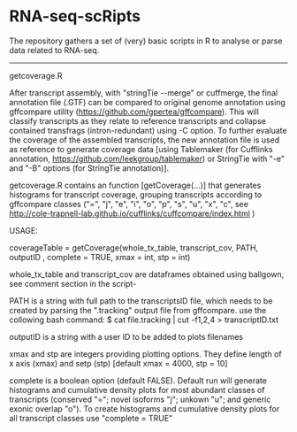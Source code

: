 # RNA-seq-scRipts
The repository gathers a set of (very) basic scripts in R to analyse or parse data related to RNA-seq. 

--------------
getcoverage.R

After transcript assembly, with "stringTie --merge" or cuffmerge, the final annotation file (.GTF) can be compared to original genome annotation using gffcompare utility (https://github.com/gpertea/gffcompare). This will classify transcripts as they relate to reference transcripts and collapse contained transfrags (intron-redundant) using -C option. To further evaluate the coverage of the assembled transcripts, the new annotation file is used as reference to generate coverage data [using Tablemaker (for Cufflinks annotation, https://github.com/leekgroup/tablemaker) or StringTie with "-e" and "-B" options (for StringTie annotation)]. 

getcoverage.R contains an function [getCoverage(...)] that generates histograms for transcript coverage, grouping transcripts according to gffcompare classes ("=", "j", "e", "i", "o", "p", "s", "u", "x", "c", see http://cole-trapnell-lab.github.io/cufflinks/cuffcompare/index.html )

USAGE:

coverageTable = getCoverage(whole_tx_table, transcript_cov,
                 PATH, outputID , complete = TRUE, xmax = int, stp = int)
                 
whole_tx_table and transcript_cov are dataframes obtained using ballgown, see comment section in the script-

PATH is a string with full path to the transcriptsID file, which needs to be created by parsing the ".tracking" output file from gffcompare. use the collowing bash command:
$ cat file.tracking | cut -f1,2,4 > transcriptID.txt

outputID is a string with a user ID to be added to plots filenames

xmax and stp are integers providing plotting options. They define length of x axis (xmax) and setp (stp) [default xmax = 4000, stp = 10]         

complete is a boolean option (default FALSE). Default run will generate histograms and cumulative density plots for most abundant classes of transcripts (conserved "="; novel isoforms "j"; unkown "u"; and generic exonic overlap "o"). To create histograms and cumulative density plots for all  transcript classes use "complete = TRUE"

